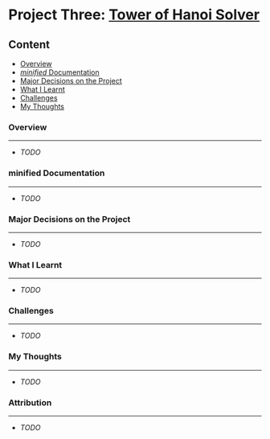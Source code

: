 # Project Three: [Tower of Hanoi Solver](https://github.com/intOppong/software_engineer_journey/blob/master/cs_wd_progress.md)

## Content
* [Overview](#overview)
* [*minified* Documentation](#minified-documentation)
* [Major Decisions on the Project](#major-decisions-on-the-project)
* [What I Learnt](#what-i-learnt)
* [Challenges](#challenges)
* [My Thoughts](#my-thoughts)

### Overview
***
  * *TODO*

### minified Documentation
***
  * *TODO*

### Major Decisions on the Project
***
  * *TODO*


### What I Learnt
***
  * *TODO*

### Challenges
***
  * *TODO*

### My Thoughts
***
  * *TODO*

### Attribution
***
  * *TODO*
